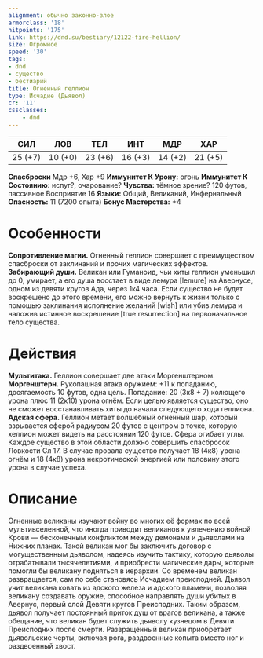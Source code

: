 ```yaml
---
alignment: обычно законно-злое
armorclass: '18'
hitpoints: '175'
link: https://dnd.su/bestiary/12122-fire-hellion/
size: Огромное
speed: '30'
tags:
- dnd
- существо
- бестиарий
title: Огненный геллион
type: Исчадие (Дьявол)
cr: '11'
cssclasses:
    - dnd
---
```



| СИЛ | ЛОВ | ТЕЛ | ИНТ | МДР | ХАР |
|---|---|---|---|---|---|
| 25 (+7) | 10 (+0) | 23 (+6) | 16 (+3) | 14 (+2) | 21 (+5) |
**Спасброски** Мдр +6, Хар +9
**Иммунитет К Урону:** огонь
**Иммунитет К Состоянию:** испуг?, очарование?
**Чувства:** тёмное зрение? 120 футов, пассивное Восприятие 16
**Языки:** Общий, Великаний, Инфернальный
**Опасность:** 11 (7200 опыта)
**Бонус Мастерства:** +4


# Особенности
**Сопротивление магии.** Огненный геллион совершает с преимуществом спасброски от заклинаний и прочих магических эффектов.
**Забирающий души.** Великан или Гуманоид, чьи хиты геллион уменьшил до 0, умирает, а его душа восстает в виде лемура [lemure] на Авернусе, одном из девяти кругов Ада, через 1к4 часа. Если существо не будет воскрешено до этого времени, его можно вернуть к жизни только с помощью заклинания исполнение желаний [wish] или убив лемура и наложив истинное воскрешение [true resurrection] на первоначальное тело существа.


# Действия
**Мультитака.** Геллион совершает две атаки Моргенштерном.
**Моргенштерн.** Рукопашная атака оружием: +11 к попаданию, досягаемость 10 футов, одна цель. Попадание: 20 (3к8 + 7) колющего урона плюс 11 (2к10) урона огнём. Если целью является существо, оно не сможет восстанавливать хиты до начала следующего хода геллиона.
**Адская сфера.** Геллион метает волшебный огненный шар, который взрывается сферой радиусом 20 футов с центром в точке, которую хеллион может видеть на расстоянии 120 футов. Сфера огибает углы. Каждое существо в этой области должно совершить спасбросок Ловкости Сл 17. В случае провала существо получает 18 (4к8) урона огнём и 18 (4к8) урона некротической энергией или половину этого урона в случае успеха.


# Описание
Огненные великаны изучают войну во многих её формах по всей мультивселенной, что иногда приводит великанов к увлечению войной Крови — бесконечным конфликтом между демонами и дьяволами на Нижних планах. Такой великан мог бы заключить договор с могущественным дьяволом, надеясь изучить тактику, которую дьяволы отрабатывали тысячелетиями, и приобрести магические дары, которые помогли бы великану подняться в иерархии. Со временем великан развращается, сам по себе становясь Исчадием преисподней. Дьявол учит великана ковать из адского железа и адского пламени, позволяя великану создавать оружие, способное направлять души убитых в Авернус, первый слой Девяти кругов Преисподних. Таким образом, дьявол получает постоянный приток душ от врагов великана, а также обещание, что великан будет служить дьяволу кузнецом в Девяти Преисподних после смерти. Развращённый великан приобретает дьявольские черты, включая рога, раздвоенные копыта вместо ног и раздвоенный хвост.
